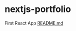 # nextjs-portfolio
First React App
[README.md](https://github.com/scelo404/nextjs-portfolio/files/10407151/README.md)
